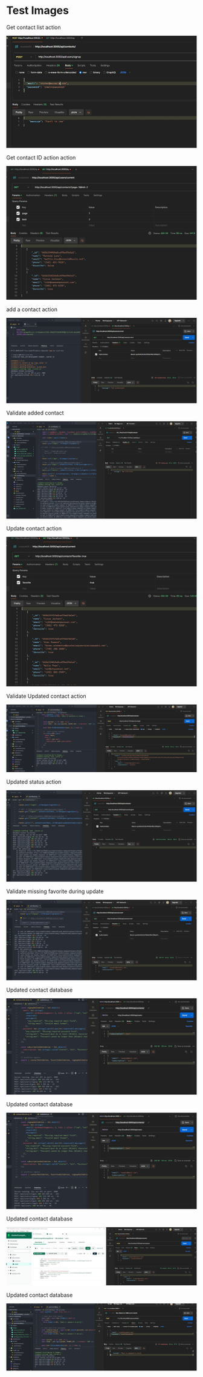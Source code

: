 # Test Images
<p>Get contact list action</p>
<img src="images\email_in_use.JPG" alt="duplicate email test image">

<p>Get contact ID action action</p>
<img src="images\contacts_pagination.JPG"  alt="get contact pagination image">

<p>add a contact action</p>
<img src="images\changed_SECRET_KEY.JPG" alt="changed secret key image">

<p>Validate added contact</p>
<img src="images\not authorized_LOGOUT.JPG" alt="not authorized image">

<p>Update contact action</p>
<img src="images\query_FAVORITES.JPG" alt="favorites query contact image">

<p>Validate Updated contact action</p>
<img src="images\success_LOGIN.JPG" alt="successful login image">

<p>Updated status action</p>
<img src="images\sucess_LOGOUT.JPG" alt="successful logout image">

<p>Validate missing favorite during update</p>
<img src="images\user_CURRENT.JPG" alt="current user test image">

<p>Updated contact database</p>
<img src="images\user_PATCH.JPG" alt="patch test image">

<p>Updated contact database</p>
<img src="images\user_PATCH.JPG" alt="patch test image">

<p>Updated contact database</p>
<img src="images\user_SIGNUP.JPG" alt="user signup image">

<p>Updated contact database</p>
<img src="images\wrong_pw_test_LOGIN.JPG" alt="wrong password test image">